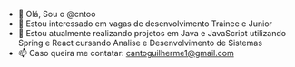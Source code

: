 - 👋 Olá, Sou o @cntoo
- 👀 Estou interessado em vagas de desenvolvimento Trainee e Junior
- 🌱 Estou atualmente realizando projetos em Java e JavaScript utilizando Spring e React cursando Analise e Desenvolvimento de Sistemas
- 📫 Caso queira me contatar: cantoguilherme1@gmail.com
